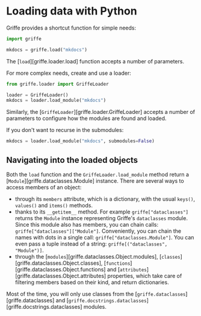 # Loading data with Python

Griffe provides a shortcut function for simple needs:

```python
import griffe

mkdocs = griffe.load("mkdocs")
```

The [`load`][griffe.loader.load] function accepts a number of parameters.

For more complex needs, create and use a loader:

```python
from griffe.loader import GriffeLoader

loader = GriffeLoader()
mkdocs = loader.load_module("mkdocs")
```

Similarly, the [`GriffeLoader`][griffe.loader.GriffeLoader] accepts
a number of parameters to configure how the modules are found and loaded.

If you don't want to recurse in the submodules:

```python
mkdocs = loader.load_module("mkdocs", submodules=False)
```

## Navigating into the loaded objects

Both the `load` function and the `GriffeLoader.load_module` method
return a [`Module`][griffe.dataclasses.Module] instance.
There are several ways to access members of an object:

- through its `members` attribute, which is a dictionary,
  with the usual `keys()`, `values()` and `items()` methods.
- thanks to its `__getitem__` method. For example `griffe["dataclasses"]`
  returns the `Module` instance representing Griffe's `dataclasses` module.
  Since this module also has members, you can chain calls: `griffe["dataclasses"]["Module"]`.
  Conveniently, you can chain the names with dots in a single call: `griffe["dataclasses.Module"]`.
  You can even pass a tuple instead of a string: `griffe[("dataclasses", "Module")]`.
- through the [`modules`][griffe.dataclasses.Object.modules],
  [`classes`][griffe.dataclasses.Object.classes],
  [`functions`][griffe.dataclasses.Object.functions] and
  [`attributes`][griffe.dataclasses.Object.attributes] properties,
  which take care of filtering members based on their kind, and return dictionaries.

Most of the time, you will only use classes from the [`griffe.dataclasses`][griffe.dataclasses]
and [`griffe.docstrings.dataclasses`][griffe.docstrings.dataclasses] modules.
